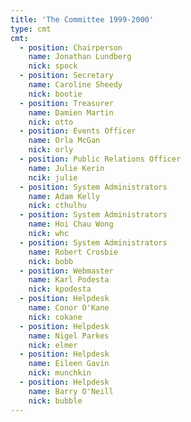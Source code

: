 ```yaml
---
title: 'The Committee 1999-2000'
type: cmt
cmt:
  - position: Chairperson
    name: Jonathan Lundberg
    nick: spock
  - position: Secretary
    name: Caroline Sheedy
    nick: bootie
  - position: Treasurer
    name: Damien Martin
    nick: otto
  - position: Events Officer
    name: Orla McGan
    nick: orly
  - position: Public Relations Officer
    name: Julie Kerin
    ncik: julie
  - position: System Administrators
    name: Adam Kelly
    nick: cthulhu
  - position: System Administrators
    name: Hoi Chau Wong
    nick: whc
  - position: System Administrators
    name: Robert Crosbie
    nick: bobb
  - position: Webmaster
    name: Karl Podesta
    nick: kpodesta
  - position: Helpdesk
    name: Conor O'Kane
    nick: cokane
  - position: Helpdesk
    name: Nigel Parkes
    nick: elmer
  - position: Helpdesk
    name: Eileen Gavin
    nick: munchkin
  - position: Helpdesk
    name: Barry O'Neill
    nick: bubble
---
```

